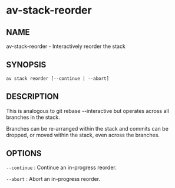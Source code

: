 # av-stack-reorder

## NAME

av-stack-reorder - Interactively reorder the stack

## SYNOPSIS

```synopsis
av stack reorder [--continue | --abort]
```

## DESCRIPTION

This is analogous to git rebase --interactive but operates across all branches
in the stack.

Branches can be re-arranged within the stack and commits can be dropped, or
moved within the stack, even across the branches.

## OPTIONS

`--continue`
: Continue an in-progress reorder.

`--abort`
: Abort an in-progress reorder.
